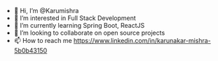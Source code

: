 - 👋 Hi, I’m @Karumishra
- 👀 I’m interested in Full Stack Development
- 🌱 I’m currently learning Spring Boot, ReactJS
- 💞️ I’m looking to collaborate on open source projects
- 📫 How to reach me https://www.linkedin.com/in/karunakar-mishra-5b0b43150

<!---
Karumishra/Karumishra is a ✨ special ✨ repository because its `README.md` (this file) appears on your GitHub profile.
You can click the Preview link to take a look at your changes.
--->
